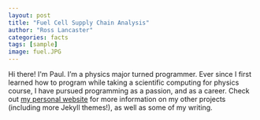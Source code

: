 ```yaml
---
layout: post
title: "Fuel Cell Supply Chain Analysis"
author: "Ross Lancaster"
categories: facts
tags: [sample]
image: fuel.JPG
---
```


Hi there! I'm Paul. I’m a physics major turned programmer. Ever since I first learned how to program while taking a scientific computing for physics course, I have pursued programming as a passion, and as a career. Check out [my personal website](https://www.lenpaul.com/) for more information on my other projects (including more Jekyll themes!), as well as some of my writing.

